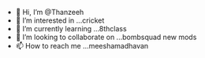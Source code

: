 - 👋 Hi, I’m @Thanzeeh
- 👀 I’m interested in ...cricket
- 🌱 I’m currently learning ...8thclass
- 💞️ I’m looking to collaborate on ...bombsquad new mods
- 📫 How to reach me ...meeshamadhavan

<!---
Thanzeeh/Thanzeeh is a ✨ special ✨ repository because its `README.md` (this file) appears on your GitHub profile.
You can click the Preview link to take a look at your changes.
--->
